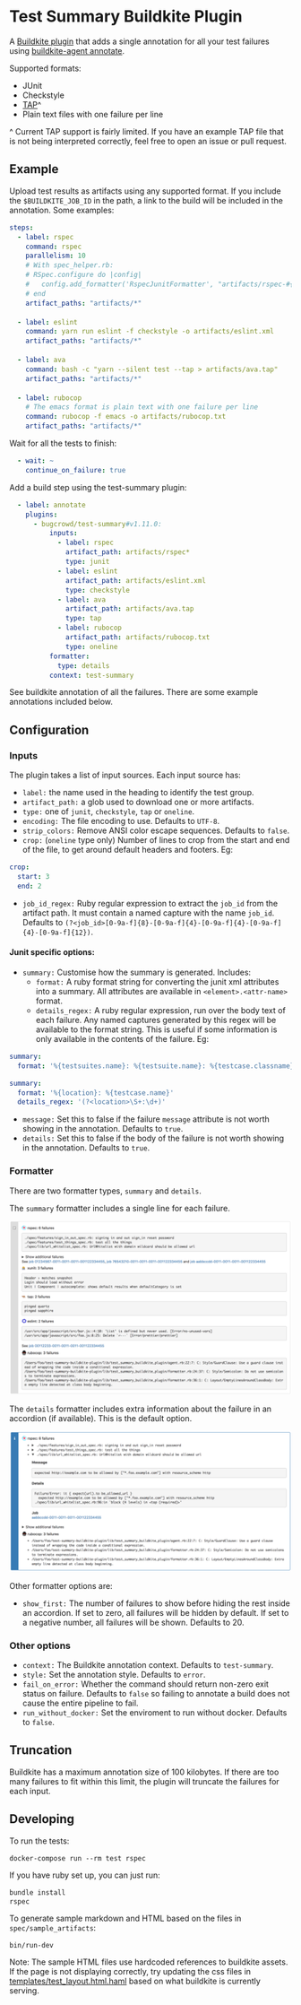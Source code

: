 # Test Summary Buildkite Plugin

A [Buildkite plugin](https://buildkite.com/docs/agent/v3/plugins) that adds a single annotation
for all your test failures using
[buildkite-agent annotate](https://buildkite.com/docs/agent/v3/cli-annotate).

Supported formats:

* JUnit
* Checkstyle
* [TAP](https://testanything.org)^
* Plain text files with one failure per line

\^ Current TAP support is fairly limited. If you have an example TAP file that is not being interpreted correctly,
feel free to open an issue or pull request.

## Example

Upload test results as artifacts using any supported format. If you include the `$BUILDKITE_JOB_ID` in the path,
a link to the build will be included in the annotation.
Some examples:

```yaml
steps:
  - label: rspec
    command: rspec
    parallelism: 10
    # With spec_helper.rb:
    # RSpec.configure do |config|
    #   config.add_formatter('RspecJunitFormatter', "artifacts/rspec-#{ENV['BUILDKITE_JOB_ID']}.xml")
    # end
    artifact_paths: "artifacts/*"

  - label: eslint
    command: yarn run eslint -f checkstyle -o artifacts/eslint.xml
    artifact_paths: "artifacts/*"

  - label: ava
    command: bash -c "yarn --silent test --tap > artifacts/ava.tap"
    artifact_paths: "artifacts/*"

  - label: rubocop
    # The emacs format is plain text with one failure per line
    command: rubocop -f emacs -o artifacts/rubocop.txt
    artifact_paths: "artifacts/*"
```

Wait for all the tests to finish:

```yaml
  - wait: ~
    continue_on_failure: true
```

Add a build step using the test-summary plugin:

```yaml
  - label: annotate
    plugins:
      - bugcrowd/test-summary#v1.11.0:
          inputs:
            - label: rspec
              artifact_path: artifacts/rspec*
              type: junit
            - label: eslint
              artifact_path: artifacts/eslint.xml
              type: checkstyle
            - label: ava
              artifact_path: artifacts/ava.tap
              type: tap
            - label: rubocop
              artifact_path: artifacts/rubocop.txt
              type: oneline
          formatter:
            type: details
          context: test-summary
```

See buildkite annotation of all the failures. There are some example annotations included below.

## Configuration

### Inputs

The plugin takes a list of input sources. Each input source has:

* `label:` the name used in the heading to identify the test group.
* `artifact_path:` a glob used to download one or more artifacts.
* `type:` one of `junit`, `checkstyle`, `tap` or `oneline`.
* `encoding:` The file encoding to use. Defaults to `UTF-8`.
* `strip_colors:` Remove ANSI color escape sequences. Defaults to `false`.
* `crop:` (`oneline` type only) Number of lines to crop from the start and end of the file,
  to get around default headers and footers. Eg:

```yaml
crop:
  start: 3
  end: 2
```

* `job_id_regex:` Ruby regular expression to extract the `job_id` from the artifact path. It must contain
  a named capture with the name `job_id`. Defaults to
  `(?<job_id>[0-9a-f]{8}-[0-9a-f]{4}-[0-9a-f]{4}-[0-9a-f]{4}-[0-9a-f]{12})`.

#### Junit specific options:

* `summary:` Customise how the summary is generated. Includes:
    * `format:` A ruby format string for converting the junit xml attributes
      into a summary. All attributes are available in `<element>.<attr-name>` format.
    * `details_regex:` A ruby regular expression, run over the body text of each failure. Any named captures
      generated by this regex will be available to the format string. This is useful if some information is only
      available in the contents of the failure. Eg:

```yaml
summary:
  format: '%{testsuites.name}: %{testsuite.name}: %{testcase.classname}: %{failure.message}%{error.message}'
```

```yaml
summary:
  format: '%{location}: %{testcase.name}'
  details_regex: '(?<location>\S+:\d+)'
```

* `message:` Set this to false if the failure `message` attribute is not worth showing in the annotation. Defaults to `true`.
* `details:` Set this to false if the body of the failure is not worth showing in the annotation. Defaults to `true`.

### Formatter

There are two formatter types, `summary` and `details`.

The `summary` formatter includes a single line for each failure.

![example summary annotation](doc/summary.png)

The `details` formatter
includes extra information about the failure in an accordion (if available).
This is the default option.

![example details annotation](doc/details.png)

Other formatter options are:

* `show_first:` The number of failures to show before hiding the rest inside an accordion.
  If set to zero, all failures will be hidden by default. If set to a negative number, all failures
  will be shown. Defaults to 20.

### Other options

* `context:` The Buildkite annotation context. Defaults to `test-summary`.
* `style:` Set the annotation style. Defaults to `error`.
* `fail_on_error:` Whether the command should return non-zero exit status on failure. Defaults to `false` so failing
  to annotate a build does not cause the entire pipeline to fail.
* `run_without_docker:` Set the enviroment to run without docker. Defaults to `false`.
  
## Truncation

Buildkite has a maximum annotation size of 100 kilobytes. If there are too many failures to fit within this limit, the
plugin will truncate the failures for each input.

## Developing

To run the tests:

    docker-compose run --rm test rspec

If you have ruby set up, you can just run:

    bundle install
    rspec

To generate sample markdown and HTML based on the files in `spec/sample_artifacts`:

    bin/run-dev

Note: The sample HTML files use hardcoded references to buildkite assets. If the page is not displaying correctly,
try updating the css files in [templates/test_layout.html.haml](templates/test_layout.html.haml) based on what
buildkite is currently serving.
